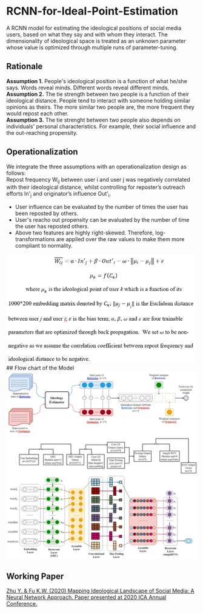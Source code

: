 # RCNN-for-Ideal-Point-Estimation
A RCNN model for estimating the ideological positions of social media users, based on what they say and with whom they interact. The dimensionality of ideological space is treated as an unknown parameter whose value is optimized through multiple runs of parameter-tuning.<br>

## Rationale
<b>Assumption 1.</b> People's ideological position is a function of what he/she says. Words reveal minds. Different words reveal different minds.<br>
<b>Assumption 2.</b> The tie strength between two people is a function of their ideological distance. People tend to interact with someone holding similar opinions as theirs. The more similar two people are, the more frequent they would repost each other.<br>
<b>Assumption 3.</b> The tie strenght between two people also depends on individuals' personal characteristics. For example, their social influence and the out-reaching propensity.<br>
## Operationalization
We integrate the three assumptions with an operationalization design as follows:<br>
Repost frequency W<sub>ij</sub> between user i and user j was negatively correlated with their ideological distance, whilst controlling for reposter’s outreach efforts In'<sub>j</sub> and originator’s influence Out'<sub>i</sub>.
- User influence can be evaluated by the number of times the user has been reposted by others.
- User's reacho out propensity can be evaluated by the number of time the user has reposted others.
- Above two features are highly right-skewed. Therefore, log-transformations are applied over the raw values to make them more compliant to normality.
<img src="/Formula.png" width="500">
## Flow chart of the Model
<img src="/general_framework.png" width="600"><br>
<img src="/RCNN-Ideology.png" width="600"><br>

## Working Paper
[Zhu Y. & Fu K.W. (2020) Mapping Ideological Landscape of Social Media: A Neural Network Approach. Paper presented at 2020 ICA Annual Conference.](/Yuner%20Zhu%20&%20KW%20FU_Mapping_Ideology_Lanscape.pdf)
